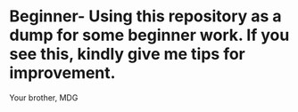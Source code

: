 # Beginner- Using this repository as a dump for some beginner work. If you see this, kindly give me tips for improvement.
Your brother, MDG
